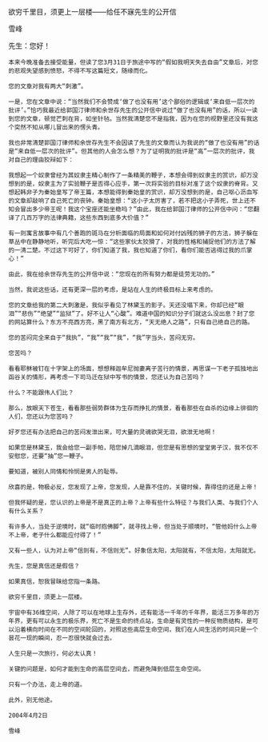 欲穷千里目，须更上一层楼——给任不寐先生的公开信

雪峰


先生：您好！

    本来今晚准备去接受能量，但读了您3月31日于旅途中写的“假如我明天失去自由”文章后，对您的悲观失望感到愤怒，不得不写这篇短文，随缘而化。

    您的文章对我有两大“刺激”。

    一是，您在文章中说：“当然我们不会赞成‘做了也没有用’这个鄙俗的逻辑或‘来自低一层次的批评’。”恰巧我最近给郭国汀律师和余世存先生的公开信中说过“做了也没有用”的话，所以一读到您的文章，顿觉芒刺在背，如坐针毡。当然我清楚您不是指我，因为在您的视野里还没有我这个突然不知从哪儿冒出来的愣头青。

    我也非常清楚郭国汀律师和余世存先生不会因读了先生的文章而认为我说的“做了也没有用”的话是“来自低一层次的批评”。但其他的人会怎么想？为了证明我的批评是“高”一层次的批评，我对自己的理由狡辩如下：

    我想起一个奴隶曾经为其奴隶主精心制作了一条精美的鞭子，本想会得到奴隶主的赏识，却万没想到的是，奴隶主为了实验鞭子是否得心应手，第一次将实验的目标对准了这个奴隶的脊背。又想起韩非子为秦始皇写了帝王篇，本想能得到秦始皇的赏识，却万没想到的是，自己呕心沥血写的文章却敲响了自己死亡的丧钟。秦始皇想：“这小子太厉害了，若不把这小子弄死，世上还不知会冒出多少帝王呢！我这个宝座还能坐稳吗？”由此，我在给郭国汀律师的公开信中问：“您翻译了几百万字的法律典籍，这些东西到底多大价值？”

    有一则寓言故事中有几个善跑的斑马在分析面临的局面和如何对付凶残的狮子的方法，狮子躲在草丛中在静静地听，听完后大吃一惊：“这些家伙太狡猾了，对我的性格和捕捉他们的方法了解的一清二楚。不过这下可好了，你们知道了我，我也知道了你们，看你们能否逃得过我的爪掌心！”

    由此，我在给余世存先生的公开信中说：“您现在的所有努力都是徒劳无功的。”

    当然，我说这些话，还有更深一层的考虑，是站在人生的终极目标上来考虑的。

    您的文章给我的第二大刺激是，我似乎看见了林黛玉的影子。天还没塌下来，你却已经“眼泪”“悲伤”“绝望”“监狱”了。好不让人“心酸”。难道中国的知识分子们就这么没出息？封了您的网站算什么？东方不亮西方亮，黑了南方有北方，“天无绝人之路”，只有自己绝自己的路。

    您的苦闷完全来自于“我执”，“我”“我”“我”，“我”字当头，苦闷无穷。

    您苦吗？

    看看耶稣被钉在十字架上的场面，想想释迦牟尼抛妻离子苦行的情景，再思谋一下老子孤独地出函谷关的情形，再考虑一下司马迁在狱中写书的情景，您还认为自己苦吗？

    什么？不能跟伟人们比？

    那么，放眼天下苍生，看看那些弱势群体为生存而挣扎的情景，看看那些在自杀的边缘上徘徊的人们，您还以为您苦吗？

    好歹您还有办法把自己的苦闷发泄出来，可大量的灵魂欲哭无泪，欲泄无地啊！

    如果您是林黛玉，我会给您一副手帕，陪您掉几滴眼泪，但您是有思想的堂堂男子汉，我不仅不安慰您，还要“抽”您一鞭子。

    要知道，被别人同情和怜悯是男人的耻辱。

    欣喜的是，物极必反，您发现了上帝，您发现，人是靠不住的，关键时候，靠得住的还是上帝！

    但我怀疑的是，您认识的上帝是不是真正的上帝？上帝有些什么特征？与我们人类、与我们个人有什么关系？

    有许多人，当处于逆境时，就“临时抱佛脚”，就寻找上帝，但当处于顺境时，“管他妈什么上帝不上帝，老子什么都能应付得了！”

    又有一些人，认为对上帝“信则有，不信则无”。好象信太阳，太阳就有，不信太阳，太阳就无。

    先生，您是真信还是假信？

    如果真信，恕我冒昧给您指一条路。

    欲穷千里目，须更上一层楼。

    宇宙中有36维空间，人除了可以在地球上生存外，还有能活一千年的千年界，能活三万多年的万年界，更有可以永生的极乐界，死亡不是生命的终点站，生命是有灵性的一种反物质结构，是可以沿着横向时间在不同的空间轮回的，对照这些高层生命空间，我们在人间生活的时间只是一个昙花一现的瞬间，忍一忍很快就会过去。

    人生只是一次旅行，何必太认真！

    关键的问题是，如何才能到生命的高层空间去，而避免降到低层生命空间。

    只有一个办法，走上帝的道。

    此外，别无他途。

    2004年4月2日

    雪峰



